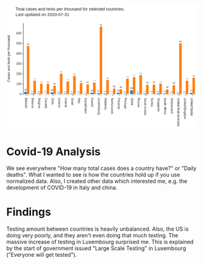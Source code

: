 ![Testing and cases per k](testing_cases_per_k.png?raw=true "Testing and cases per k")

# Covid-19 Analysis
We see everywhere "How many total cases does a country have?" or "Daily deaths". What I wanted to see is how the countries hold up if you use normalized data. Also, I created other data which interested me, e.g. the development of COVID-19 in Italy and china.

# Findings
Testing amount between countries is heavily unbalanced. Also, the US is doing very poorly, and they aren't even doing that much testing. 
The massive increase of testing in Luxembourg surprised me. This is explained by the start of government issued "Large Scale Testing" in Luxembourg ("Everyone will get tested").
